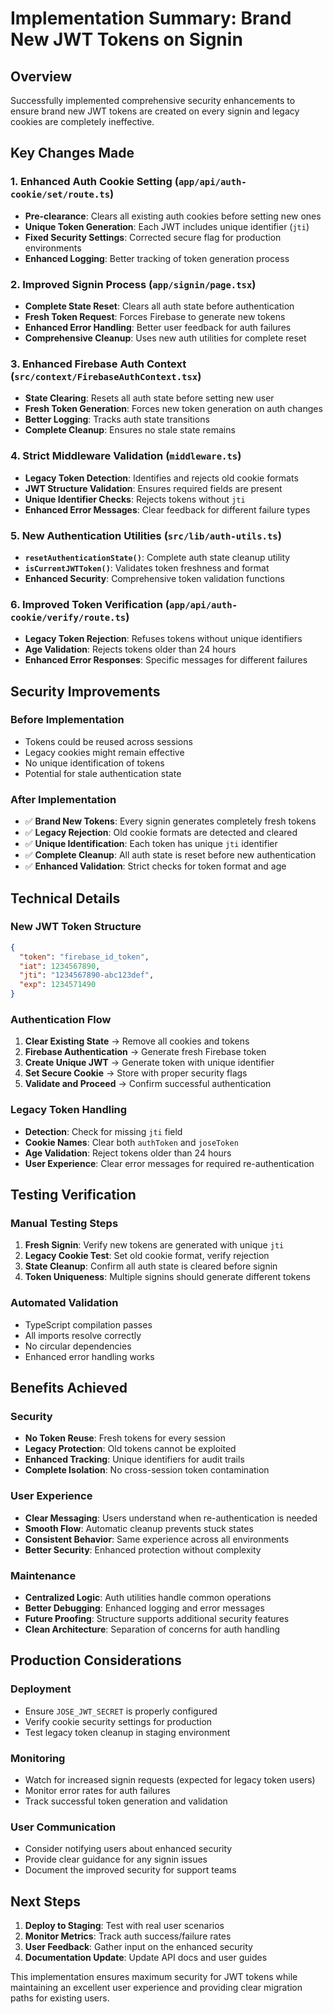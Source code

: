 # Implementation Summary: Brand New JWT Tokens on Signin

## Overview

Successfully implemented comprehensive security enhancements to ensure brand new JWT tokens are created on every signin and legacy cookies are completely ineffective.

## Key Changes Made

### 1. Enhanced Auth Cookie Setting (`app/api/auth-cookie/set/route.ts`)

- **Pre-clearance**: Clears all existing auth cookies before setting new ones
- **Unique Token Generation**: Each JWT includes unique identifier (`jti`)
- **Fixed Security Settings**: Corrected secure flag for production environments
- **Enhanced Logging**: Better tracking of token generation process

### 2. Improved Signin Process (`app/signin/page.tsx`)

- **Complete State Reset**: Clears all auth state before authentication
- **Fresh Token Request**: Forces Firebase to generate new tokens
- **Enhanced Error Handling**: Better user feedback for auth failures
- **Comprehensive Cleanup**: Uses new auth utilities for complete reset

### 3. Enhanced Firebase Auth Context (`src/context/FirebaseAuthContext.tsx`)

- **State Clearing**: Resets all auth state before setting new user
- **Fresh Token Generation**: Forces new token generation on auth changes
- **Better Logging**: Tracks auth state transitions
- **Complete Cleanup**: Ensures no stale state remains

### 4. Strict Middleware Validation (`middleware.ts`)

- **Legacy Token Detection**: Identifies and rejects old cookie formats
- **JWT Structure Validation**: Ensures required fields are present
- **Unique Identifier Checks**: Rejects tokens without `jti`
- **Enhanced Error Messages**: Clear feedback for different failure types

### 5. New Authentication Utilities (`src/lib/auth-utils.ts`)

- **`resetAuthenticationState()`**: Complete auth state cleanup utility
- **`isCurrentJWTToken()`**: Validates token freshness and format
- **Enhanced Security**: Comprehensive token validation functions

### 6. Improved Token Verification (`app/api/auth-cookie/verify/route.ts`)

- **Legacy Token Rejection**: Refuses tokens without unique identifiers
- **Age Validation**: Rejects tokens older than 24 hours
- **Enhanced Error Responses**: Specific messages for different failures

## Security Improvements

### Before Implementation

- Tokens could be reused across sessions
- Legacy cookies might remain effective
- No unique identification of tokens
- Potential for stale authentication state

### After Implementation

- ✅ **Brand New Tokens**: Every signin generates completely fresh tokens
- ✅ **Legacy Rejection**: Old cookie formats are detected and cleared
- ✅ **Unique Identification**: Each token has unique `jti` identifier
- ✅ **Complete Cleanup**: All auth state is reset before new authentication
- ✅ **Enhanced Validation**: Strict checks for token format and age

## Technical Details

### New JWT Token Structure

```json
{
  "token": "firebase_id_token",
  "iat": 1234567890,
  "jti": "1234567890-abc123def",
  "exp": 1234571490
}
```

### Authentication Flow

1. **Clear Existing State** → Remove all cookies and tokens
2. **Firebase Authentication** → Generate fresh Firebase token
3. **Create Unique JWT** → Generate token with unique identifier
4. **Set Secure Cookie** → Store with proper security flags
5. **Validate and Proceed** → Confirm successful authentication

### Legacy Token Handling

- **Detection**: Check for missing `jti` field
- **Cookie Names**: Clear both `authToken` and `joseToken`
- **Age Validation**: Reject tokens older than 24 hours
- **User Experience**: Clear error messages for required re-authentication

## Testing Verification

### Manual Testing Steps

1. **Fresh Signin**: Verify new tokens are generated with unique `jti`
2. **Legacy Cookie Test**: Set old cookie format, verify rejection
3. **State Cleanup**: Confirm all auth state is cleared before signin
4. **Token Uniqueness**: Multiple signins should generate different tokens

### Automated Validation

- TypeScript compilation passes
- All imports resolve correctly
- No circular dependencies
- Enhanced error handling works

## Benefits Achieved

### Security

- **No Token Reuse**: Fresh tokens for every session
- **Legacy Protection**: Old tokens cannot be exploited
- **Enhanced Tracking**: Unique identifiers for audit trails
- **Complete Isolation**: No cross-session token contamination

### User Experience

- **Clear Messaging**: Users understand when re-authentication is needed
- **Smooth Flow**: Automatic cleanup prevents stuck states
- **Consistent Behavior**: Same experience across all environments
- **Better Security**: Enhanced protection without complexity

### Maintenance

- **Centralized Logic**: Auth utilities handle common operations
- **Better Debugging**: Enhanced logging and error messages
- **Future Proofing**: Structure supports additional security features
- **Clean Architecture**: Separation of concerns for auth handling

## Production Considerations

### Deployment

- Ensure `JOSE_JWT_SECRET` is properly configured
- Verify cookie security settings for production
- Test legacy token cleanup in staging environment

### Monitoring

- Watch for increased signin requests (expected for legacy token users)
- Monitor error rates for auth failures
- Track successful token generation and validation

### User Communication

- Consider notifying users about enhanced security
- Provide clear guidance for any signin issues
- Document the improved security for support teams

## Next Steps

1. **Deploy to Staging**: Test with real user scenarios
2. **Monitor Metrics**: Track auth success/failure rates
3. **User Feedback**: Gather input on the enhanced security
4. **Documentation Update**: Update API docs and user guides

This implementation ensures maximum security for JWT tokens while maintaining an excellent user experience and providing clear migration paths for existing users.
